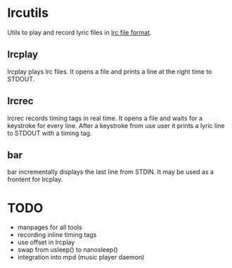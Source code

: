 lrcutils
========

Utils to play and record lyric files in
[lrc file format](http://en.wikipedia.org/wiki/LRC_\(file_format\)).

## lrcplay
lrcplay plays lrc files.
It opens a file and prints a line at the right time to STDOUT.

## lrcrec
lrcrec records timing tags in real time.
It opens a file and waits for a keystroke for every line.
After a keystroke from use user it prints a lyric line to STDOUT with a timing tag.

## bar
bar incrementally displays the last line from STDIN.
It may be used as a frontent for lrcplay.

# TODO
* manpages for all tools
* recording inline timing tags
* use offset in lrcplay
* swap from usleep() to nanosleep()
* integration into mpd (music player daemon)
